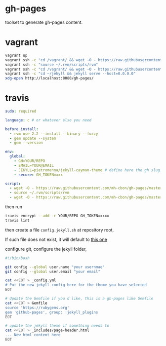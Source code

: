 # gh-pages

toolset to generate gh-pages content.

# vagrant

```sh
vagrant up
vagrant ssh -c "cd /vagrant/ && wget -O - https://raw.githubusercontent.com/mh-cbon/gh-pages/master/setup.sh | sh -x"
vagrant ssh -c "source ~/.rvm/scripts/rvm"
vagrant ssh -c "cd /vagrant/ && wget -O - https://raw.githubusercontent.com/mh-cbon/gh-pages/master/update-ghpages.sh | GH=mh-cbon/gh-pages JEKYLL=pietromenna/jekyll-cayman-theme sh -x"
vagrant ssh -c "cd ~/jekyll && jekyll serve --host=0.0.0.0"
xdg-open http://localhost:8080/gh-pages/
```

# travis

```yml
sudo: required

language: c # or whatever else you need

before_install:
  - rvm use 2.2 --install --binary --fuzzy
  - gem update --system
  - gem --version

env:
  global:
    - GH=YOUR/REPO
    - EMAIL=YOUR@EMAIL
    - JEKYLL=pietromenna/jekyll-cayman-theme # define here the gh slug to the jekyll theme
    - secure: GH_TOKEN=xxx

script:
  - wget -O - https://raw.githubusercontent.com/mh-cbon/gh-pages/master/setup.sh | sh -x
  - source ~/.rvm/scripts/rvm
  - wget -O - https://raw.githubusercontent.com/mh-cbon/gh-pages/master/update-ghpages.sh | sh -x
```

then run
```sh
travis encrypt --add -r YOUR/REPO GH_TOKEN=xxxx
travis lint
```

then create a file `config.jekyll.sh` at repository root,

If such file does not exist, it will default to [this one](https://raw.githubusercontent.com/mh-cbon/gh-pages/master/config.jekyll.sh)

configure git, configure the jekyll folder,

```sh
#!/bin/bash

git config --global user.name "your usernmae"
git config --global user.email "your email"

cat <<EOT > _config.yml
# Put the new jekyll config here for the theme you have selected
EOT

# Update the Gemfile if you d like, this is a gh-pages like Gemfile
cat <<EOT > Gemfile
source 'https://rubygems.org'
gem 'github-pages', group: :jekyll_plugins
EOT

# update the jekyll theme if something needs to
cat <<EOT > _includes/page-header.html
... New html content here
EOT

```
